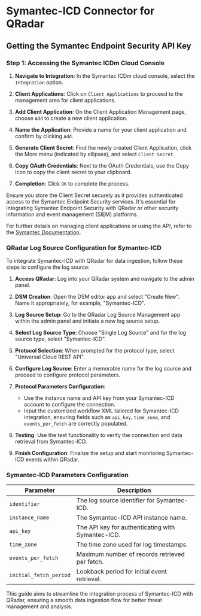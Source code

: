 # Symantec-ICD Connector for QRadar

## Getting the Symantec Endpoint Security API Key

### Step 1: Accessing the Symantec ICDm Cloud Console

1. **Navigate to Integration**: In the Symantec ICDm cloud console, select the `Integration` option.

2. **Client Applications**: Click on `Client Applications` to proceed to the management area for client applications.

3. **Add Client Application**: On the Client Application Management page, choose `Add` to create a new client application.

4. **Name the Application**: Provide a name for your client application and confirm by clicking `Add`.

5. **Generate Client Secret**: Find the newly created Client Application, click the More menu (indicated by ellipses), and select `Client Secret`.

6. **Copy OAuth Credentials**: Next to the OAuth Credentials, use the Copy icon to copy the client secret to your clipboard.

7. **Completion**: Click `OK` to complete the process.

Ensure you store the Client Secret securely as it provides authenticated access to the Symantec Endpoint Security services. It's essential for integrating Symantec Endpoint Security with QRadar or other security information and event management (SIEM) platforms.

For further details on managing client applications or using the API, refer to the [Symantec Documentation](https://apidocs.securitycloud.symantec.com/#).


### QRadar Log Source Configuration for Symantec-ICD

To integrate Symantec-ICD with QRadar for data ingestion, follow these steps to configure the log source:

1. **Access QRadar**: Log into your QRadar system and navigate to the admin panel.

2. **DSM Creation**: Open the DSM editor app and select "Create New". Name it appropriately, for example, "Symantec-ICD".

3. **Log Source Setup**: Go to the QRadar Log Source Management app within the admin panel and initiate a new log source setup.

4. **Select Log Source Type**: Choose "Single Log Source" and for the log source type, select "Symantec-ICD".

5. **Protocol Selection**: When prompted for the protocol type, select "Universal Cloud REST API".

6. **Configure Log Source**: Enter a memorable name for the log source and proceed to configure protocol parameters.

7. **Protocol Parameters Configuration**:
   - Use the instance name and API key from your Symantec-ICD account to configure the connection.
   - Input the customized workflow XML tailored for Symantec-ICD integration, ensuring fields such as `api_key`, `time_zone`, and `events_per_fetch` are correctly populated.

8. **Testing**: Use the test functionality to verify the connection and data retrieval from Symantec-ICD.

9. **Finish Configuration**: Finalize the setup and start monitoring Symantec-ICD events within QRadar.

### Symantec-ICD Parameters Configuration

| Parameter              | Description                                       |
|------------------------|---------------------------------------------------|
| `identifier`           | The log source identifier for Symantec-ICD.       |
| `instance_name`        | The Symantec-ICD API instance name.                   |
| `api_key`              | The API key for authenticating with Symantec-ICD. |
| `time_zone`            | The time zone used for log timestamps.            |
| `events_per_fetch`     | Maximum number of records retrieved per fetch.    |
| `initial_fetch_period` | Lookback period for initial event retrieval.      |

This guide aims to streamline the integration process of Symantec-ICD with QRadar, ensuring a smooth data ingestion flow for better threat management and analysis.
